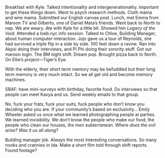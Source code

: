 Breakfast with Kyle. Talked intentionality and intergenerationality. Important to get these things down. Went to psych research methods. Cloth mama and wire mama.  Submitted our English canvas post. Lunch, met Emma from Maroon TV and Gilberto, one of Daniel Mata’s friends. Went back to North to nap. We are weary. Ate with Kyle for a little bit. Showed him *Legacy of the Void*. Attended a loeb.nyc info session. Talked to Chloe, Building Manager, about human computer interaction. Jojo gave us a tour of Reynolds, she had survived a triple flip in a side by side. 100 feet down a ravine. Ran into Akpsi doing their interviews, and Pi Phi doing their sorority stuff. Got our maroon login. The BM night shift. Dream pop. Brought pizza back to North. On Ellie’s project—Tiger’s Eye. 

With the elderly, their short term memory may be befuddled but their long term memory is very much intact. So we all get old and become memory machines.

SBAF: have mini-surveys with birthday, favorite food. Do interviews so that people can meet Kavya and us. Send weekly emails to that group. 

No, fuck your frats, fuck your suits, fuck people who don’t know you deciding who you are. If your community’s based on exclusivity… Emily Wheeler asked us once what we learned photographing people at parties. We learned invisibility. We don’t know the people who make our food, the people who clean our houses, *the men subterranean.* *Where does the evil arise? Was it us all along?* 

Building manager job. Always the most interesting conversations. So many nooks and crannies in Ida. Make a short film told through shift reports. Found footage?